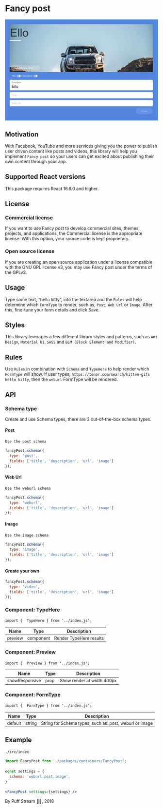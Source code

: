 # Fancy post

![Fancy post](screenshots/fancy-post-example-1.png) <!-- .element height="100%" width="100%" -->

## Motivation
With Facebook, YouTube and more services giving you the power to publish user driven content like posts and videos, this library will help you implement `Fancy post` so your users can get excited about publishing their own content through your app.

## Supported React versions
This package requires React 16.6.0 and higher.

## License
### Commercial license
If you want to use Fancy post to develop commercial sites, themes, projects, and applications, the Commercial license is the appropriate license. With this option, your source code is kept proprietary.

### Open source license
If you are creating an open source application under a license compatible with the GNU GPL license v3, you may use Fancy post under the terms of the GPLv3.

## Usage
Type some text, “hello kitty”, into the textarea and the `Rules` will help determine which `FormType` to render, such as, `Post`, `Web Url` or `Image`. After this, fine-tune your form details and click Save.

## Styles
This library leverages a few different library styles and patterns, such as `Ant Design`, `Material UI`, `SASS` and `BEM (Block Element and Modifier)`.

## Rules
Use `Rules` in combination with `Schema` and `TypeHere` to help render which `FormType` will show. If user types, `https://tenor.com/search/kitten-gifs hello kitty`, then the `weburl` FormType will be rendered.

## API

### Schema type
Create and use Schema types, there are 3 out-of-the-box schema types.

#### Post
`Use the post schema`

```jsx
fancyPost.schema({
  type: 'post',
  fields: ['title', 'description', 'url', 'image']
});
```

#### Web Url
`Use the weburl schema`

```jsx
fancyPost.schema({
  type: 'weburl',
  fields: ['title', 'description', 'url', 'image']
});
```

#### Image
`Use the image schema`

```jsx
fancyPost.schema({
  type: 'image',
  fields: ['title', 'description', 'url', 'image']
});
```

#### Create your own

```jsx
fancyPost.schema({
  type: 'video',
  fields: ['title', 'description', 'url', 'image']
});
```

### Component: TypeHere
`import {  TypeHere } from '../index.js';`

| Name | Type | Description |
| ------ | ------ | ------ |
| preview | component | Render TypeHere results |

### Component: Preview
`import {  Preview } from '../index.js';`

| Name | Type | Description |
| ------ | ------ | ------ |
| showResponsive | prop | Show render at width 400px |

### Component: FormType
`import {  FormType } from '../index.js';`

| Name | Type | Description |
| ------ | ------ | ------ |
| default | string | String for Schema types, such as: post, weburl or image |

## Example
`./src/index`

```jsx
import FancyPost from './packages/containers/FancyPost';

const settings = {
  schema: 'weburl,post,image',
}

<FancyPost settings={settings} />
```

By Puff Stream 🚀🐳, 2018